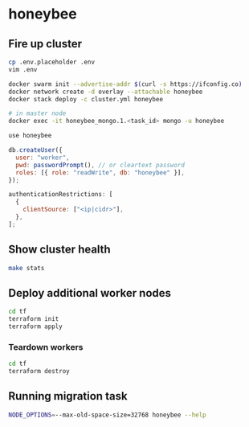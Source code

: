 # honeybee

## Fire up cluster

```bash
cp .env.placeholder .env
vim .env

docker swarm init --advertise-addr $(curl -s https://ifconfig.co)
docker network create -d overlay --attachable honeybee
docker stack deploy -c cluster.yml honeybee
```

```bash
# in master node
docker exec -it honeybee_mongo.1.<task_id> mongo -u honeybee
```

```js
use honeybee

db.createUser({
  user: "worker",
  pwd: passwordPrompt(), // or cleartext password
  roles: [{ role: "readWrite", db: "honeybee" }],
});
```

```js
authenticationRestrictions: [
  {
    clientSource: ["<ip|cidr>"],
  },
];
```

## Show cluster health

```bash
make stats
```

## Deploy additional worker nodes

```bash
cd tf
terraform init
terraform apply
```

### Teardown workers

```bash
cd tf
terraform destroy
```

## Running migration task

```bash
NODE_OPTIONS=--max-old-space-size=32768 honeybee --help
```
